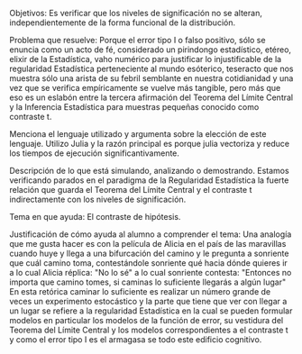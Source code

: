 Objetivos: Es verificar que los niveles de significación no se alteran, independientemente de la forma funcional de la distribución.

Problema que resuelve: Porque el error tipo I o falso positivo, sólo se enuncia como un acto de fé, considerado un pirindongo estadístico, etéreo, elixir de la Estadística, vaho numérico para justificar lo injustificable de la regularidad Estadística perteneciente al mundo esóterico, teseracto que nos muestra sólo una arista de su febril semblante en nuestra cotidianidad y una vez que se verifica empíricamente se vuelve más tangible, pero más que eso es un eslabón entre la tercera afirmación del Teorema del Límite Central y la Inferencia Estadística para muestras pequeñas conocido como contraste t.

Menciona el lenguaje utilizado y argumenta sobre la elección de este lenguaje. Utilizo Julia y la razón principal es porque julia vectoriza y reduce los tiempos de ejecución significantivamente.

Descripción de lo que está simulando, analizando o demostrando. Estamos verificando parados en el paradigma de la Regularidad Estadística la fuerte relación que guarda el Teorema del Límite Central y el contraste t indirectamente con los niveles de significación.

Tema en que ayuda: El contraste de hipótesis.

Justificación de cómo ayuda al alumno a comprender el tema: Una analogía que me gusta hacer es con la película de Alicia en el país de las maravillas cuando huye y llega a una bifurcación del camino y le pregunta a sonriente que cuál camino toma, contestándole sonriente qué hacia dónde quieres ir a lo cual Alicia réplica: "No lo sé" a lo cual sonriente contesta: "Entonces no importa que camino tomes, si caminas lo suficiente llegarás a algún lugar" En esta retórica caminar lo suficiente es realizar un número grande de veces un experimento estocástico y la parte que tiene que ver con llegar a un lugar se refiere a la regularidad Estadística en la cual se pueden formular modelos en particular los modelos de la función de error, su vestidura del Teorema del Límite Central y los modelos correspondientes a el contraste t y como el error tipo I es el armagasa se todo este edificio cognitivo.